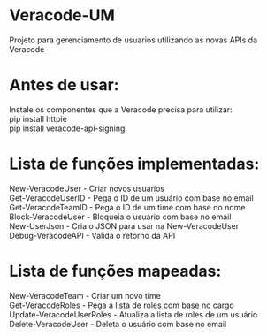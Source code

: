 # Veracode-UM
 Projeto para gerenciamento de usuarios utilizando as novas APIs da Veracode

# Antes de usar:
Instale os componentes que a Veracode precisa para utilizar:<br>
pip install httpie<br>
pip install veracode-api-signing<br>

# Lista de funções implementadas:
New-VeracodeUser - Criar novos usuários<br>
Get-VeracodeUserID - Pega o ID de um usuário com base no email<br>
Get-VeracodeTeamID - Pega o ID de um time com base no nome<br>
Block-VeracodeUser - Bloqueia o usuário com base no email<br>
New-UserJson - Cria o JSON para usar na New-VeracodeUser<br>
Debug-VeracodeAPI - Valida o retorno da API<br>

# Lista de funções mapeadas:
New-VeracodeTeam - Criar um novo time<br>
Get-VeracodeRoles - Pega a lista de roles com base no cargo<br>
Update-VeracodeUserRoles - Atualiza a lista de roles de um usuário<br>
Delete-VeracodeUser - Deleta o usuário com base no email<br>